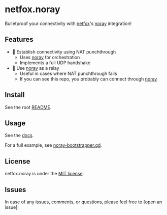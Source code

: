 # netfox.noray

Bulletproof your connectivity with [netfox]'s [noray] integration!

## Features

* 🤝 Establish connectivity using NAT punchthrough
  * Uses [noray] for orchestration
  * Implements a full UDP handshake
* 🛜 Use [noray] as a relay
  * Useful in cases where NAT punchthrough fails
  * If you can see this repo, you probably can connect through [noray]

## Install

See the root [README](../../README.md).

## Usage

See the [docs](https://foxssake.github.io/netfox/).

For a full example, see [noray-bootstrapper.gd].

## License

netfox.noray is under the [MIT license](LICENSE).

## Issues

In case of any issues, comments, or questions, please feel free to [open an issue]!

[netfox]: https://github.com/foxssake/netfox
[source]: https://github.com/foxssake/netfox/archive/refs/heads/main.zip
[noray]: https://github.com/foxssake/noray
[noray-bootstrapper.gd]: ../../examples/shared/scripts/noray-bootstrapper.gd
